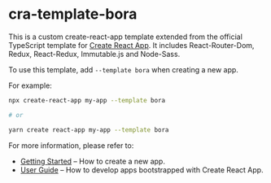 # cra-template-bora

This is a custom create-react-app template extended from the official TypeScript template for [Create React App](https://github.com/facebook/create-react-app). It includes React-Router-Dom, Redux, React-Redux, Immutable.js and Node-Sass.

To use this template, add `--template bora` when creating a new app.

For example:

```sh
npx create-react-app my-app --template bora

# or

yarn create react-app my-app --template bora
```

For more information, please refer to:

- [Getting Started](https://create-react-app.dev/docs/getting-started) – How to create a new app.
- [User Guide](https://create-react-app.dev) – How to develop apps bootstrapped with Create React App.
